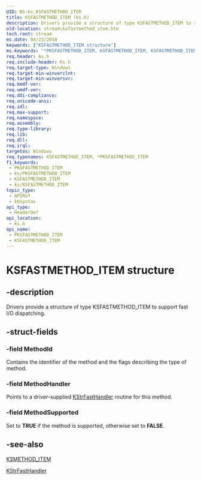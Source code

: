 ```yaml
---
UID: NS:ks.KSFASTMETHOD_ITEM
title: KSFASTMETHOD_ITEM (ks.h)
description: Drivers provide a structure of type KSFASTMETHOD_ITEM to support fast I/O dispatching.
old-location: stream\ksfastmethod_item.htm
tech.root: stream
ms.date: 04/23/2018
keywords: ["KSFASTMETHOD_ITEM structure"]
ms.keywords: "*PKSFASTMETHOD_ITEM, KSFASTMETHOD_ITEM, KSFASTMETHOD_ITEM structure [Streaming Media Devices], PKSFASTMETHOD_ITEM, PKSFASTMETHOD_ITEM structure pointer [Streaming Media Devices], ks-struct_1280212d-776c-4f9d-a00b-d880785c4cdf.xml, ks/KSFASTMETHOD_ITEM, ks/PKSFASTMETHOD_ITEM, stream.ksfastmethod_item"
req.header: ks.h
req.include-header: Ks.h
req.target-type: Windows
req.target-min-winverclnt: 
req.target-min-winversvr: 
req.kmdf-ver: 
req.umdf-ver: 
req.ddi-compliance: 
req.unicode-ansi: 
req.idl: 
req.max-support: 
req.namespace: 
req.assembly: 
req.type-library: 
req.lib: 
req.dll: 
req.irql: 
targetos: Windows
req.typenames: KSFASTMETHOD_ITEM, *PKSFASTMETHOD_ITEM
f1_keywords:
 - PKSFASTMETHOD_ITEM
 - ks/PKSFASTMETHOD_ITEM
 - KSFASTMETHOD_ITEM
 - ks/KSFASTMETHOD_ITEM
topic_type:
 - APIRef
 - kbSyntax
api_type:
 - HeaderDef
api_location:
 - ks.h
api_name:
 - PKSFASTMETHOD_ITEM
 - KSFASTMETHOD_ITEM
---
```


# KSFASTMETHOD_ITEM structure


## -description

Drivers provide a structure of type KSFASTMETHOD_ITEM to support fast I/O dispatching.

## -struct-fields

### -field MethodId

Contains the identifier of the method and the flags describing the type of method.

### -field MethodHandler

Points to a driver-supplied <a href="/windows-hardware/drivers/ddi/ks/nc-ks-pfnksfasthandler">KStrFastHandler</a> routine for this method.

### -field MethodSupported

Set to <b>TRUE</b> if the method is supported, otherwise set to <b>FALSE</b>.

## -see-also

<a href="/windows-hardware/drivers/ddi/ks/ns-ks-ksmethod_item">KSMETHOD_ITEM</a>



<a href="/windows-hardware/drivers/ddi/ks/nc-ks-pfnksfasthandler">KStrFastHandler</a>

